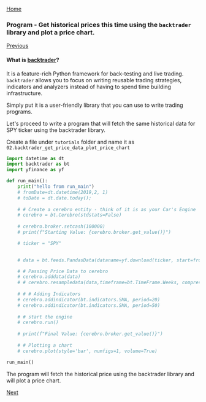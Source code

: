 [Home](index.html)

### Program - Get historical prices this time using the `backtrader` library and plot a price chart.

[Previous](lesson3.html)

#### What is [backtrader](https://www.backtrader.com/)?

It is a feature-rich Python framework for back-testing and live trading.  
`backtrader` allows you to focus on writing reusable trading strategies, indicators and analyzers instead of having to spend time building infrastructure.

Simply put it is a user-friendly library that you can use to write trading programs.

Let's proceed to write a program that will fetch the same historical data for SPY ticker using the backtrader library. 

Create a file under `tutorials` folder and name it as `02.backtrader_get_price_data_plot_price_chart`
```python
import datetime as dt
import backtrader as bt
import yfinance as yf

def run_main():
    print("hello from run_main")
    # fromDate=dt.datetime(2019,2, 1)
    # toDate = dt.date.today();
    
    # # Create a cerebro entity - think of it is as your Car's Engine
    # cerebro = bt.Cerebro(stdstats=False)
    
    # cerebro.broker.setcash(100000)
    # print(f"Starting Value: {cerebro.broker.get_value()}")

    # ticker = "SPY"

    
    # data = bt.feeds.PandasData(dataname=yf.download(ticker, start=fromDate,end=toDate))

    # # Passing Price Data to cerebro
    # cerebro.adddata(data)
    # # cerebro.resampledata(data,timeframe=bt.TimeFrame.Weeks, compression=1)
    
    # # # Adding Indicators
    # cerebro.addindicator(bt.indicators.SMA, period=20)
    # cerebro.addindicator(bt.indicators.SMA, period=50)
    
    # # start the engine
    # cerebro.run()
    
    # print(f"Final Value: {cerebro.broker.get_value()}")
    
    # # Plotting a chart
    # cerebro.plot(style='bar', numfigs=1, volume=True)

run_main()
```

The program will fetch the historical price using the backtrader library and will plot a price chart.

[Next](lesson5.html)
